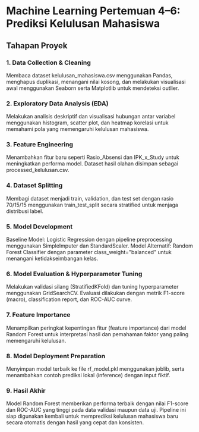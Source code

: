 # Machine Learning Pertemuan 4–6: Prediksi Kelulusan Mahasiswa

## Tahapan Proyek
### 1. Data Collection & Cleaning
Membaca dataset kelulusan_mahasiswa.csv menggunakan Pandas, menghapus duplikasi, menangani nilai kosong, dan melakukan visualisasi awal menggunakan Seaborn serta Matplotlib untuk mendeteksi outlier.

### 2. Exploratory Data Analysis (EDA)
Melakukan analisis deskriptif dan visualisasi hubungan antar variabel menggunakan histogram, scatter plot, dan heatmap korelasi untuk memahami pola yang memengaruhi kelulusan mahasiswa.

### 3. Feature Engineering
Menambahkan fitur baru seperti Rasio_Absensi dan IPK_x_Study untuk meningkatkan performa model.
Dataset hasil olahan disimpan sebagai processed_kelulusan.csv.

### 4. Dataset Splitting
Membagi dataset menjadi train, validation, dan test set dengan rasio 70/15/15 menggunakan train_test_split secara stratified untuk menjaga distribusi label.

### 5. Model Development
Baseline Model: Logistic Regression dengan pipeline preprocessing menggunakan SimpleImputer dan StandardScaler.
Model Alternatif: Random Forest Classifier dengan parameter class_weight="balanced" untuk menangani ketidakseimbangan kelas.

### 6. Model Evaluation & Hyperparameter Tuning
Melakukan validasi silang (StratifiedKFold) dan tuning hyperparameter menggunakan GridSearchCV.
Evaluasi dilakukan dengan metrik F1-score (macro), classification report, dan ROC-AUC curve.

### 7. Feature Importance
Menampilkan peringkat kepentingan fitur (feature importance) dari model Random Forest untuk interpretasi hasil dan pemahaman faktor yang paling memengaruhi kelulusan.

### 8. Model Deployment Preparation
Menyimpan model terbaik ke file rf_model.pkl menggunakan joblib, serta menambahkan contoh prediksi lokal (inference) dengan input fiktif.

### 9. Hasil Akhir
Model Random Forest memberikan performa terbaik dengan nilai F1-score dan ROC-AUC yang tinggi pada data validasi maupun data uji.
Pipeline ini siap digunakan kembali untuk memprediksi kelulusan mahasiswa baru secara otomatis dengan hasil yang cepat dan konsisten.
